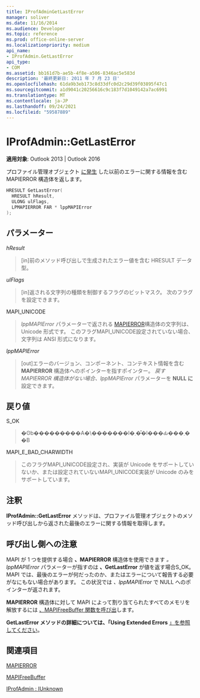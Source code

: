 ```yaml
---
title: IProfAdminGetLastError
manager: soliver
ms.date: 11/16/2014
ms.audience: Developer
ms.topic: reference
ms.prod: office-online-server
ms.localizationpriority: medium
api_name:
- IProfAdmin.GetLastError
api_type:
- COM
ms.assetid: bb161d7b-ae5b-4f8e-a506-8346ac5e583d
description: '最終更新日: 2011 年 7 月 23 日'
ms.openlocfilehash: 61da9b3eb173c8d33dfc0d2c29d39f03895f47c1
ms.sourcegitcommit: a1d9041c20256616c9c183f7d1049142a7ac6991
ms.translationtype: MT
ms.contentlocale: ja-JP
ms.lasthandoff: 09/24/2021
ms.locfileid: "59587889"
---
```

# <a name="iprofadmingetlasterror"></a>IProfAdmin::GetLastError

  
  
**適用対象**: Outlook 2013 | Outlook 2016 
  
プロファイル管理オブジェクト [に発生](mapierror.md) した以前のエラーに関する情報を含む MAPIERROR 構造体を返します。 
  
```cpp
HRESULT GetLastError(
  HRESULT hResult,
  ULONG ulFlags,
  LPMAPIERROR FAR * lppMAPIError
);
```

## <a name="parameters"></a>パラメーター

 _hResult_
  
> [in]前のメソッド呼び出しで生成されたエラー値を含む HRESULT データ型。
    
 _ulFlags_
  
> [in]返される文字列の種類を制御するフラグのビットマスク。 次のフラグを設定できます。
    
MAPI_UNICODE 
  
> _lppMAPIError_ パラメーターで返される [MAPIERROR](mapierror.md)構造体の文字列は、Unicode 形式です。 このフラグMAPI_UNICODE設定されていない場合、文字列は ANSI 形式になります。 
    
 _lppMAPIError_
  
> [out]エラーのバージョン、コンポーネント、コンテキスト情報を含む **MAPIERROR** 構造体へのポインターを指すポインター。 _戻す MAPIERROR 構造体がない場合、lppMAPIError_ パラメーターを **NULL に** 設定できます。 
    
## <a name="return-value"></a>戻り値

S_OK 
  
> �ʘb���������A�\�������l�܂��͒l���Ԃ���܂��B
    
MAPI_E_BAD_CHARWIDTH 
  
> このフラグMAPI_UNICODE設定され、実装が Unicode をサポートしていないか、または設定されていないMAPI_UNICODE実装が Unicode のみをサポートしています。
    
## <a name="remarks"></a>注釈

**IProfAdmin::GetLastError** メソッドは、プロファイル管理オブジェクトのメソッド呼び出しから返された最後のエラーに関する情報を取得します。 
  
## <a name="notes-to-callers"></a>呼び出し側への注意

MAPI が 1 つを提供する場合 **、MAPIERROR** 構造体を使用できます  _。lppMAPIError_ パラメーターが指すのは **、GetLastError** が値を返す場合S_OK。 MAPI では、最後のエラーが何だったのか、またはエラーについて報告する必要がなにもない場合があります。 この状況では  _、lppMAPIError_ で NULL へのポインターが返されます。 
  
**MAPIERROR** 構造体に対して MAPI によって割り当てられたすべてのメモリを解放するには [、MAPIFreeBuffer 関数を呼び出](mapifreebuffer.md)します。 
  
**GetLastError メソッドの詳細については、「Using Extended Errors** [」を参照してください](mapi-extended-errors.md)。
  
## <a name="see-also"></a>関連項目



[MAPIERROR](mapierror.md)
  
[MAPIFreeBuffer](mapifreebuffer.md)
  
[IProfAdmin : IUnknown](iprofadminiunknown.md)

